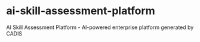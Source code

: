 # ai-skill-assessment-platform
AI Skill Assessment Platform - AI-powered enterprise platform generated by CADIS
